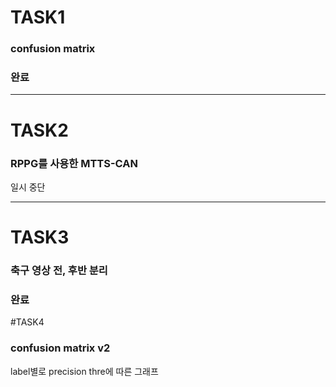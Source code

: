 # TASK1
### confusion matrix
### 완료

---
# TASK2
### RPPG를 사용한 MTTS-CAN
일시 중단

---
# TASK3
### 축구 영상 전, 후반 분리 
### 완료

#TASK4
### confusion matrix v2
label별로 precision thre에 따른 그래프
